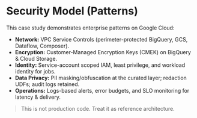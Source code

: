 # Security Model (Patterns)

This case study demonstrates enterprise patterns on Google Cloud:
- **Network:** VPC Service Controls (perimeter-protected BigQuery, GCS, Dataflow, Composer).
- **Encryption:** Customer-Managed Encryption Keys (CMEK) on BigQuery & Cloud Storage.
- **Identity:** Service-account scoped IAM, least privilege, and workload identity for jobs.
- **Data Privacy:** PII masking/obfuscation at the curated layer; redaction UDFs; audit logs retained.
- **Operations:** Logs-based alerts, error budgets, and SLO monitoring for latency & delivery.

> This is not production code. Treat it as reference architecture.

